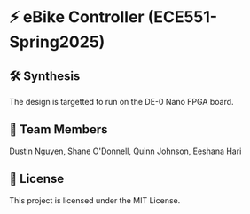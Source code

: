﻿# ⚡ eBike Controller (ECE551-Spring2025)

## 🛠 Synthesis

The design is targetted to run on the DE-0 Nano FPGA board.

## 👥 Team Members

Dustin Nguyen, Shane O'Donnell, Quinn Johnson, Eeshana Hari

## 📜 License

This project is licensed under the MIT License.
